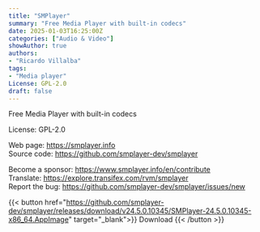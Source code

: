 ```yaml
---
title: "SMPlayer"
summary: "Free Media Player with built-in codecs"
date: 2025-01-03T16:25:00Z
categories: ["Audio & Video"]
showAuthor: true
authors:
- "Ricardo Villalba"
tags: 
- "Media player"
License: GPL-2.0
draft: false
---
```


Free Media Player with built-in codecs

License: GPL-2.0

Web page: <https://smplayer.info>  
Source code: <https://github.com/smplayer-dev/smplayer>

Become a sponsor: <https://www.smplayer.info/en/contribute>  
Translate: <https://explore.transifex.com/rvm/smplayer>  
Report the bug: <https://github.com/smplayer-dev/smplayer/issues/new>  

{{< button href="https://github.com/smplayer-dev/smplayer/releases/download/v24.5.0.10345/SMPlayer-24.5.0.10345-x86_64.AppImage" target="_blank">}}
Download
{{< /button >}}